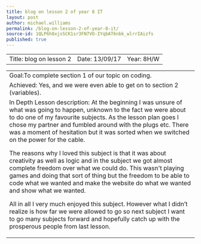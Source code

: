 ```yaml
---
title: blog on lesson 2 of year 8 IT
layout: post
author: michael.williams
permalink: /blog-on-lesson-2-of-year-8-it/
source-id: 1QLP6h8xjsSCK1sr3FN7VO-IYqbAT6nbk_wlrrIAizfs
published: true
---
```

<table>
  <tr>
    <td>Title: blog on lesson 2</td>
    <td>Date: 13/09/17</td>
    <td>Year: 8H/W</td>
  </tr>
</table>


<table>
  <tr>
    <td>Goal:To complete section 1 of our topic on coding.</td>
  </tr>
  <tr>
    <td>Achieved: Yes, and we were even able to get on to section 2 (variables).</td>
  </tr>
  <tr>
    <td>In Depth Lesson description: 
At the beginning I was unsure of what was going to happen, unknown to the fact we were about to do one of my favourite subjects. As the lesson plan goes I chose my partner and fumbled around with the plugs etc. There was a moment of hesitation but it was sorted when we switched on the power for the cable.

The reasons why I loved this subject is that it was about creativity as well as logic and in the subject we got almost complete freedom over what we could do. This wasn't playing games and doing that sort of thing but the freedom to be able to code what we wanted and make the website  do what we wanted and show what we wanted. 

All in all I very much enjoyed this subject. However what I didn’t realize is how far we were allowed to go so next subject I want to go many subjects forward and hopefully catch up with the prosperous people from last lesson.
</td>
  </tr>
</table>


